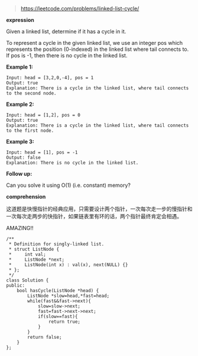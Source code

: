 >https://leetcode.com/problems/linked-list-cycle/

**expression**

Given a linked list, determine if it has a cycle in it.

To represent a cycle in the given linked list, we use an integer pos which represents the position (0-indexed) in the linked list where tail connects to. If pos is -1, then there is no cycle in the linked list.

 

**Example 1:**

    Input: head = [3,2,0,-4], pos = 1
    Output: true
    Explanation: There is a cycle in the linked list, where tail connects to the second node.


**Example 2:**

    Input: head = [1,2], pos = 0
    Output: true
    Explanation: There is a cycle in the linked list, where tail connects to the first node.


**Example 3:**

    Input: head = [1], pos = -1
    Output: false
    Explanation: There is no cycle in the linked list.

**Follow up:**

Can you solve it using O(1) (i.e. constant) memory?

**comprehension**

这道题是快慢指针的经典应用，只需要设计两个指针，一次每次走一步的慢指针和一次每次走两步的快指针，如果链表里有环的话，两个指针最终肯定会相遇。

AMAZING!!

```
/**
 * Definition for singly-linked list.
 * struct ListNode {
 *     int val;
 *     ListNode *next;
 *     ListNode(int x) : val(x), next(NULL) {}
 * };
 */
class Solution {
public:
    bool hasCycle(ListNode *head) {
        ListNode *slow=head,*fast=head;
        while(fast&&fast->next){
            slow=slow->next;
            fast=fast->next->next;
            if(slow==fast){
                return true;
            }
        }
        return false;
    }
};
```
